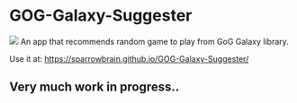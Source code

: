 # GOG-Galaxy-Suggester
![](https://github.com/SparrowBrain/GOG-Galaxy-Suggester/workflows/Continuous%20Integration/badge.svg)
An app that recommends random game to play from GoG Galaxy library.

Use it at: https://sparrowbrain.github.io/GOG-Galaxy-Suggester/

## Very much work in progress..
